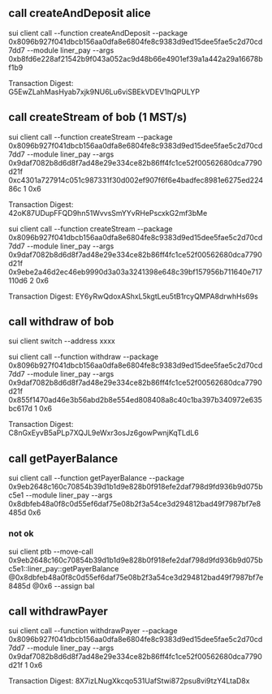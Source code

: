 
## call createAndDeposit  alice
sui client call --function createAndDeposit --package 0x8096b927f041dbcb156aa0dfa8e6804fe8c9383d9ed15dee5fae5c2d70cd7dd7 --module liner_pay --args 0xb8fd6e228af21542b9f043a052ac9d48b66e4901ef39a1a442a29a16678bf1b9

Transaction Digest: G5EwZLahMasHyab7xjk9NU6Lu6viSBEkVDEV1hQPULYP

## call createStream of bob (1 MST/s)
sui client call --function createStream --package 0x8096b927f041dbcb156aa0dfa8e6804fe8c9383d9ed15dee5fae5c2d70cd7dd7 --module liner_pay --args 0x9daf7082b8d6d8f7ad48e29e334ce82b86ff4fc1ce52f00562680dca7790d21f 0xc4301a727914c051c987331f30d002ef907f6f6e4badfec8981e6275ed22486c 1 0x6

Transaction Digest: 42oK87UDupFFQD9hn51WvvsSmYYvRHePscxkG2mf3bMe

sui client call --function createStream --package 0x8096b927f041dbcb156aa0dfa8e6804fe8c9383d9ed15dee5fae5c2d70cd7dd7 --module liner_pay --args 0x9daf7082b8d6d8f7ad48e29e334ce82b86ff4fc1ce52f00562680dca7790d21f 0x9ebe2a46d2ec46eb9990d3a03a3241398e648c39bf157956b711640e717110d6 2 0x6

Transaction Digest: EY6yRwQdoxAShxL5kgtLeu5tB1rcyQMPA8drwhHs69s

## call withdraw of bob
sui client switch --address xxxx

sui client call --function withdraw --package 0x8096b927f041dbcb156aa0dfa8e6804fe8c9383d9ed15dee5fae5c2d70cd7dd7 --module liner_pay --args 0x9daf7082b8d6d8f7ad48e29e334ce82b86ff4fc1ce52f00562680dca7790d21f 0x855f1470ad46e3b56abd2b8e554ed808408a8c40c1ba397b340972e635bc617d 1 0x6

Transaction Digest: C8nGxEyvB5aPLp7XQJL9eWxr3osJz6gowPwnjKqTLdL6

## call getPayerBalance
sui client call --function getPayerBalance --package 0x9eb2648c160c70854b39d1b1d9e828b0f918efe2daf798d9fd936b9d075bc5e1 --module liner_pay --args 0x8dbfeb48a0f8c0d55ef6daf75e08b2f3a54ce3d294812bad49f7987bf7e8485d 0x6

### not ok
sui client ptb --move-call 0x9eb2648c160c70854b39d1b1d9e828b0f918efe2daf798d9fd936b9d075bc5e1::liner_pay::getPayerBalance @0x8dbfeb48a0f8c0d55ef6daf75e08b2f3a54ce3d294812bad49f7987bf7e8485d @0x6 --assign bal


## call withdrawPayer
sui client call --function withdrawPayer --package 0x8096b927f041dbcb156aa0dfa8e6804fe8c9383d9ed15dee5fae5c2d70cd7dd7 --module liner_pay --args 0x9daf7082b8d6d8f7ad48e29e334ce82b86ff4fc1ce52f00562680dca7790d21f 1 0x6

Transaction Digest: 8X7izLNugXkcqo531UafStwi872psu8vi9tzY4LtaD8x